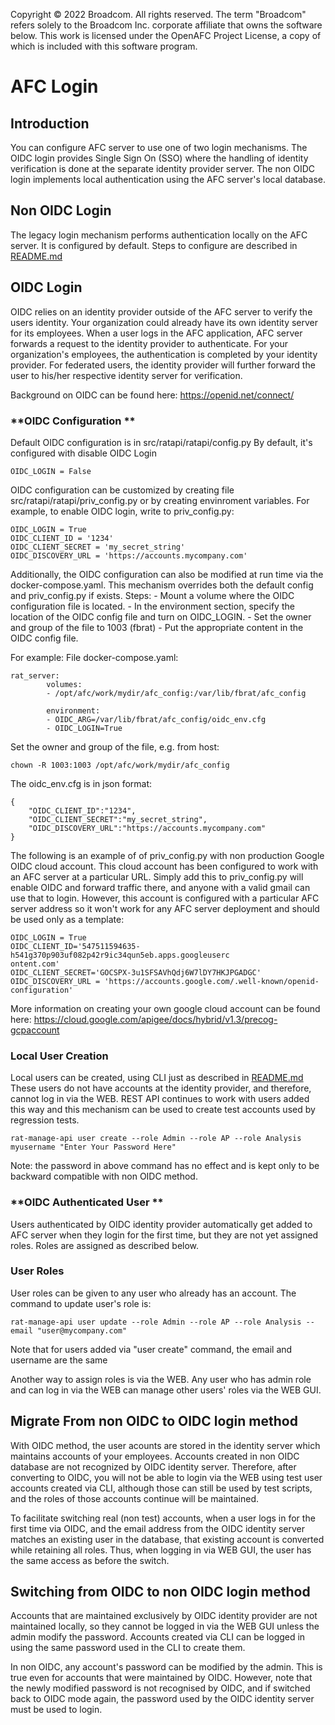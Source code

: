 Copyright © 2022 Broadcom. All rights reserved. The term "Broadcom"
refers solely to the Broadcom Inc. corporate affiliate that owns
the software below.
This work is licensed under the OpenAFC Project License, a copy of which is included with this software program.

# AFC Login
## **Introduction**
You can configure AFC server to use one of two login mechanisms.  The OIDC login provides Single Sign On (SSO) where the handling of identity verification is done at the separate identity provider server.  The non OIDC login implements local authentication using the AFC server's local database.

## **Non OIDC Login**
The legacy login mechanism performs authentication locally on the AFC server. It is configured by default.  Steps to configure are described in [README.md](/README.md)

## **OIDC Login**
OIDC relies on an identity provider outside of the AFC server to verify the users identity.  Your organization could already have its own identity server for its employees.  When a user logs in the AFC application, AFC server forwards a request to the identity provider to authenticate.  For your organization's employees, the authentication is completed by your identity provider.  For federated users, the identity provider will further forward the user to his/her respective identity server for verification.

Background on OIDC can be found here: https://openid.net/connect/

### **OIDC Configuration **
Default OIDC configuration is in src/ratapi/ratapi/config.py
By default, it's configured with disable OIDC Login
```
OIDC_LOGIN = False
```
OIDC configuration can be customized by creating file src/ratapi/ratapi/priv_config.py or by creating envinroment variables.  For example, to enable OIDC login, write to priv_config.py:

```
OIDC_LOGIN = True
OIDC_CLIENT_ID = '1234'
OIDC_CLIENT_SECRET = 'my_secret_string'
OIDC_DISCOVERY_URL = 'https://accounts.mycompany.com'
```
Additionally, the OIDC configuration can also be modified at run time via the docker-compose.yaml.  This mechanism overrides both the default config and priv_config.py if exists. Steps:
    - Mount a volume where the OIDC configuration file is located.
    - In the environment section, specify the location of the OIDC config file and turn on OIDC_LOGIN.
    - Set the owner and group of the file to 1003 (fbrat)
    - Put the appropriate content in the OIDC config file.

For example:
File docker-compose.yaml:
```
rat_server:
        volumes:
        - /opt/afc/work/mydir/afc_config:/var/lib/fbrat/afc_config

        environment:
        - OIDC_ARG=/var/lib/fbrat/afc_config/oidc_env.cfg
        - OIDC_LOGIN=True

```
Set the owner and group of the file, e.g. from host:
```
chown -R 1003:1003 /opt/afc/work/mydir/afc_config
```
The oidc_env.cfg is in json format:
```
{
    "OIDC_CLIENT_ID":"1234",
    "OIDC_CLIENT_SECRET":"my_secret_string",
    "OIDC_DISCOVERY_URL":"https://accounts.mycompany.com"
}
```

The following is an example of of priv_config.py with non production Google OIDC cloud account.  This cloud account has been configured to work with an AFC server at a particular URL. Simply add this to priv_config.py will enable OIDC and forward traffic there, and anyone with a valid gmail can use that to login. However, this account is configured with a particular AFC server address so it won't work for any AFC server deployment and should be used only as a template:
```
OIDC_LOGIN = True
OIDC_CLIENT_ID='547511594635-h541g370p903uf082p42r9ic34qun5eb.apps.googleuserc
ontent.com'
OIDC_CLIENT_SECRET='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'
OIDC_DISCOVERY_URL = 'https://accounts.google.com/.well-known/openid-configuration'
```

More information on creating your own google cloud account can be found here:
https://cloud.google.com/apigee/docs/hybrid/v1.3/precog-gcpaccount


### **Local User Creation**
Local users can be created, using CLI just as described in [README.md](/README.md)
These users do not have accounts at the identity provider, and therefore, cannot log in via the WEB.  REST API continues to work with users added this way and this mechanism can be used to create test accounts used by regression tests.

```
rat-manage-api user create --role Admin --role AP --role Analysis myusername "Enter Your Password Here"
```
Note: the password in above command has no effect and is kept only to be backward compatible with non OIDC method.


### **OIDC Authenticated User **
Users authenticated by OIDC identity provider automatically get added to AFC server when they login for the first time, but they are not yet assigned roles.  Roles are assigned as described below.

### **User Roles**
User roles can be given to any user who already has an account. The command to update user's role is:
 
```
rat-manage-api user update --role Admin --role AP --role Analysis --email "user@mycompany.com"
```
Note that for users added via "user create" command, the email and username are the same

Another way to assign roles is via the WEB.  Any user who has admin role and can log in via the WEB can manage other users' roles via the WEB GUI.


## **Migrate From non OIDC to OIDC login method**
With OIDC method, the user acounts are stored in the identity server which maintains accounts of your employees.  Accounts created in non OIDC database are not recognized by OIDC identity server.  Therefore, after converting to OIDC, you will not be able to login via the WEB using test user accounts created via CLI, although those can still be used by test scripts, and the roles of those accounts continue will be maintained.

To facilitate switching real (non test) accounts, when a user logs in for the first time via OIDC, and the email address from the OIDC identity server matches an existing user in the database, that existing account is converted while retaining all roles. Thus, when logging in via WEB GUI, the user has the same access as before the switch.

## **Switching from OIDC to non OIDC login method**
Accounts that are maintained exclusively by OIDC identity provider are not maintained locally, so they cannot be logged in via the WEB GUI unless the admin modify the password. Accounts created via CLI can be logged in using the same password used in the CLI to create them.

In non OIDC, any account's  password can be modified by the admin.  This is true even for accounts that were maintained by OIDC.  However, note that the newly modified password is not recognised by OIDC, and if switched back to OIDC mode again, the password used by the OIDC identity server must be used to login.
